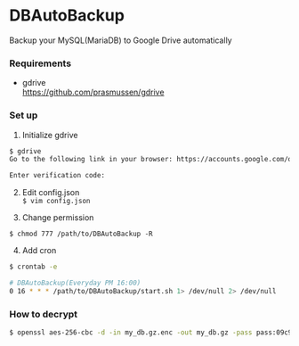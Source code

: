 # DBAutoBackup
Backup your MySQL(MariaDB) to Google Drive automatically

### Requirements
- gdrive  
https://github.com/prasmussen/gdrive

### Set up
1. Initialize gdrive
```sh
$ gdrive
Go to the following link in your browser: https://accounts.google.com/o/oauth2/auth?client_id=...

Enter verification code:
```
2. Edit config.json  
`$ vim config.json`

3. Change permission
```
$ chmod 777 /path/to/DBAutoBackup -R
```

4. Add cron
```sh
$ crontab -e

# DBAutoBackup(Everyday PM 16:00)
0 16 * * * /path/to/DBAutoBackup/start.sh 1> /dev/null 2> /dev/null
```

### How to decrypt
```sh
$ openssl aes-256-cbc -d -in my_db.gz.enc -out my_db.gz -pass pass:09c9ea1ca79842da94df882d20887bb6
```
